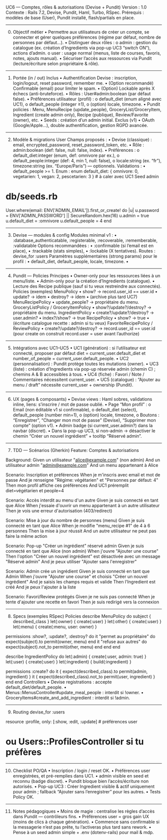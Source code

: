UC6 — Comptes, rôles & autorisations (Devise + Pundit)
Version : 1.0
Contexte : Rails 7.2, Devise, Pundit, Haml, Turbo, RSpec.
Prérequis : modèles de base (User), Pundit installé, flash/partials en place.

---

0. Objectif métier
   • Permettre aux utilisateurs de créer un compte, se connecter et gérer quelques préférences (régime par défaut, nombre de personnes par défaut…).
   • Distinguer deux rôles :
   o admin : gestion du catalogue (ex. création d’Ingredients via pop-up UC3 “switch ON”), actions d’admin.
   o user : usage normal (menus, liste de courses, favoris, notes, ajouts manual).
   • Sécuriser l’accès aux ressources via Pundit (lecture/écriture selon propriétaire & rôle).

---

1. Portée (in / out)
   Inclus
   • Authentification Devise : inscription, login/logout, reset password, remember me.
   • (Option recommandé) Confirmable (email) pour limiter le spam.
   • (Option) Lockable après X échecs (anti-bruteforce).
   • Rôles : User#admin:boolean (par défaut false).
   • Préférences utilisateur (profil) :
   o default_diet (enum aligné avec UC1),
   o default_people (integer ≥1),
   o (option) locale, timezone.
   • Pundit policies : Menu, MenuRecipe (update_people), GroceryList/GroceryItem, Ingredient (create admin only), Recipe (publique), Review/Favorite (owner), etc.
   • Seeds : création d’un admin initial.
   Exclus (v1)
   • OAuth (Google/Apple…), double authentification, gestion RGPD avancée.

---

2. Modèle & migrations
   User
   Champs proposés :
   • Devise (classique) : email, encrypted_password, reset_password_token, etc.
   • Rôle : admin:boolean (def: false, null: false, index).
   • Préférences :
   o default_diet:integer (enum, def: omnivore par ex.),
   o default_people:integer (def: 4, min 1, null: false),
   o locale:string (ex. “fr”), timezone:string (ex. “Europe/Paris”) — optionnels.
   Validations :
   • default_people >= 1.
   Enum :
   enum default_diet: { omnivore: 0, vegetarien: 1, vegan: 2, pescetarien: 3 } # à caler avec UC1
   Seed admin

# db/seeds.rb

User.where(email: ENV['ADMIN_EMAIL']).first_or_create! do |u|
u.password = ENV['ADMIN_PASSWORD'] || SecureRandom.hex(16)
u.admin = true
u.default_diet = :omnivore
u.default_people = 4
end

---

3. Devise — modules & config
   Modules minimal v1 :
   • :database_authenticatable, :registerable, :recoverable, :rememberable, :validatable
   Options recommandées :
   • :confirmable (si l’email est en place),
   • :trackable (stats simples),
   • :lockable (X tentatives).
   Routes :
   devise_for :users
   Paramètres supplémentaires (strong params) pour le profil :
   • default_diet, default_people, locale, timezone.
   •

---

4. Pundit — Policies
   Principes
   • Owner-only pour les ressources liées à un menu/liste.
   • Admin-only pour la création d’Ingredients (catalogue).
   • Lecture des Recipe publique (sauf si tu veux restreindre aux connectés).
   Policies (exemples)
   MenuPolicy
   • show? → record.user_id == user.id
   • update? → idem
   • destroy? → idem
   • (archive plus tard UC7)
   MenuRecipePolicy
   • update_people? → propriétaire du menu.
   GroceryListPolicy / GroceryItemPolicy
   • show?/update?/destroy? → propriétaire du menu.
   IngredientPolicy
   • create?/update?/destroy? → user.admin?
   • index?/show? → true
   RecipePolicy
   • show? → true
   • (écriture catalogue recette : admin si tu veux)
   FavoriteRecipePolicy / ReviewPolicy
   • create?/update?/destroy? → record.user_id == user.id
   (pour create on construit record.user = user avant l’authorize)

---

5. Intégrations avec UC1–UC5
   • UC1 (génération) : si l’utilisateur est connecté, proposer par défaut diet = current_user.default_diet et number_of_people = current_user.default_people.
   • UC2 (personnalisation) : Pundit protège toutes les mutations (owner).
   • UC3 (liste) : création d’Ingredients via pop-up réservée admin (chemin C) ; chemins A & B accessibles à tous.
   • UC4 (fiche) : Favori / Note / Commentaires nécessitent current_user.
   • UC5 (catalogue) : “Ajouter au menu / draft” nécessite current_user + ownership (Pundit).

---

6. UX (pages & composants)
   • Devise views : Haml sobres, validations inline, liens: s’inscrire / mot de passe oublié.
   • Page “Mon profil” :
   o Email (non éditable v1 si confirmable),
   o default_diet (select), default_people (number min=1),
   o (option) locale, timezone,
   o Boutons : “Enregistrer”, “Changer mon mot de passe” (Devise), “Supprimer mon compte” (option v1).
   • Admin badge (si current_user.admin?) dans la navbar (discret).
   • Dans la pop-up UC3, si non-admin → désactiver le chemin “Créer un nouvel ingrédient” + tooltip “Réservé admin”.

---

7. TDD — Scénarios (Gherkin)
   Feature: Comptes & autorisations

Background:
Given un utilisateur "alice@example.com" (non admin)
And un utilisateur admin "admin@example.com"
And un menu appartenant à Alice

Scenario: Inscription et préférences
When je m'inscris avec email et mot de passe
And je renseigne "Régime: végétarien" et "Personnes par défaut: 4"
Then mon profil affiche ces préférences
And UC1 préremplit diet=végétarien et people=4

Scenario: Accès interdit au menu d'un autre
Given je suis connecté en tant que Alice
When j'essaie d'ouvrir un menu appartenant à un autre utilisateur
Then je vois une erreur d'autorisation (403/redirect)

Scenario: Mise à jour du nombre de personnes (menu)
Given je suis connecté en tant que Alice
When je modifie "menu_recipe #1" de 4 à 6 personnes
Then la mise à jour réussit
And un autre utilisateur ne peut pas faire la même action

Scenario: Pop-up "Créer un ingrédient" réservé admin
Given je suis connecté en tant que Alice (non admin)
When j'ouvre "Ajouter une course"
Then l'option "Créer un nouvel ingrédient" est désactivée avec un message "Réservé admin"
And je peux utiliser "Ajouter sans l'enregistrer"

Scenario: Admin crée un ingrédient
Given je suis connecté en tant que Admin
When j'ouvre "Ajouter une course" et choisis "Créer un nouvel ingrédient"
And je saisis les champs requis et valide
Then l'Ingredient est créé
And je peux l'ajouter à la liste

Scenario: Favori/Review protégés
Given je ne suis pas connecté
When je tente d'ajouter une recette en favori
Then je suis redirigé vers la connexion

---

8. Specs (exemples RSpec)
   Policies
   describe MenuPolicy do
   subject { described_class }
   let(:owner) { create(:user) }
   let(:other) { create(:user) }
   let(:menu) { create(:menu, user: owner) }

permissions :show?, :update?, :destroy? do
it "permet au propriétaire" do
expect(subject).to permit(owner, menu)
end
it "refuse aux autres" do
expect(subject).not_to permit(other, menu)
end
end
end

describe IngredientPolicy do
let(:admin) { create(:user, admin: true) }
let(:user) { create(:user) }
let(:ingredient) { build(:ingredient) }

permissions :create? do
it { expect(described_class).to permit(admin, ingredient) }
it { expect(described_class).not_to permit(user, ingredient) }
end
end
Controllers
• Devise registrations : accepte default_diet/default_people.
• Menus::MenusController#update_meal_people : interdit si !owner.
• GroceryItems#create_and_add_ingredient : interdit si !admin.

---

9. Routing
   devise_for :users

resource :profile, only: [:show, :edit, :update] # préférences user

# ou Users::ProfilesController si tu préfères

---

10. Checklist PO/QA
    • Inscription / login / reset OK.
    • Préférences user enregistrées, et pré-remplies dans UC1.
    • admin visible en seed et reconnu (badge discret).
    • Pundit bloque bien l’accès/écriture non autorisés.
    • Pop-up UC3 : Créer Ingredient visible & actif uniquement pour admin ; fallback “Ajouter sans l’enregistrer” pour les autres.
    • Tests Policy OK.

---

11. Notes pédagogiques
    • Moins de magie : centralise les règles d’accès dans Pundit — contrôleurs fins.
    • Préférences user = gros gain UX (moins de clics à chaque génération).
    • Commence sans confirmable si la messagerie n’est pas prête, tu l’activeras plus tard sans rework.
    • Pense à un seed admin simple + .env (dotenv-rails) pour mail & mdp.
